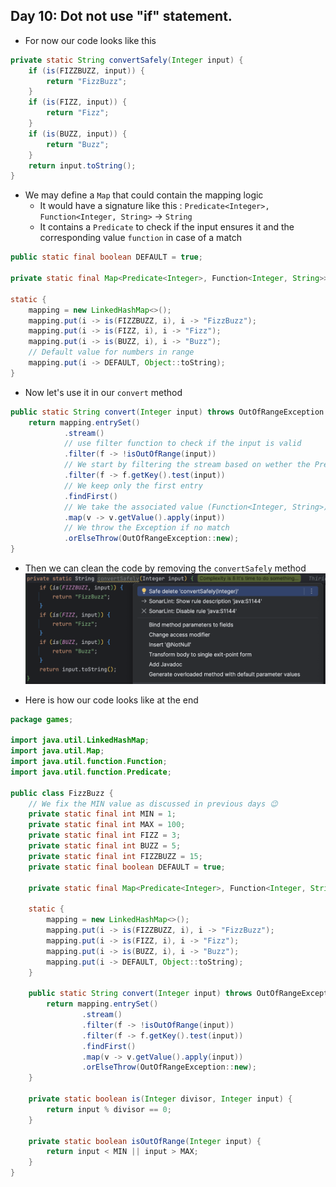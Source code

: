 ## Day 10: Dot not use "if" statement.
- For now our code looks like this
```java
private static String convertSafely(Integer input) {
    if (is(FIZZBUZZ, input)) {
        return "FizzBuzz";
    }
    if (is(FIZZ, input)) {
        return "Fizz";
    }
    if (is(BUZZ, input)) {
        return "Buzz";
    }
    return input.toString();
}
```

- We may define a `Map` that could contain the mapping logic
  - It would have a signature like this : `Predicate<Integer>, Function<Integer, String>` -> `String`
  - It contains a `Predicate` to check if the input ensures it and the corresponding value `function` in case of a match

```java
public static final boolean DEFAULT = true;

private static final Map<Predicate<Integer>, Function<Integer, String>> mapping;

static {
    mapping = new LinkedHashMap<>();
    mapping.put(i -> is(FIZZBUZZ, i), i -> "FizzBuzz");
    mapping.put(i -> is(FIZZ, i), i -> "Fizz");
    mapping.put(i -> is(BUZZ, i), i -> "Buzz");
    // Default value for numbers in range
    mapping.put(i -> DEFAULT, Object::toString);
}
```

- Now let's use it in our `convert` method
```java
public static String convert(Integer input) throws OutOfRangeException {
    return mapping.entrySet()
            .stream()
            // use filter function to check if the input is valid
            .filter(f -> !isOutOfRange(input))
            // We start by filtering the stream based on wether the Predicate is matching the value or not
            .filter(f -> f.getKey().test(input))
            // We keep only the first entry
            .findFirst()
            // We take the associated value (Function<Integer, String>)
            .map(v -> v.getValue().apply(input))
            // We throw the Exception if no match
            .orElseThrow(OutOfRangeException::new);
}
```

- Then we can clean the code by removing the `convertSafely` method
![remove concert safely](img/remove-convert-safely.png)

- Here is how our code looks like at the end

```java
package games;

import java.util.LinkedHashMap;
import java.util.Map;
import java.util.function.Function;
import java.util.function.Predicate;

public class FizzBuzz {
    // We fix the MIN value as discussed in previous days 😉
    private static final int MIN = 1;
    private static final int MAX = 100;
    private static final int FIZZ = 3;
    private static final int BUZZ = 5;
    private static final int FIZZBUZZ = 15;
    private static final boolean DEFAULT = true;

    private static final Map<Predicate<Integer>, Function<Integer, String>> mapping;

    static {
        mapping = new LinkedHashMap<>();
        mapping.put(i -> is(FIZZBUZZ, i), i -> "FizzBuzz");
        mapping.put(i -> is(FIZZ, i), i -> "Fizz");
        mapping.put(i -> is(BUZZ, i), i -> "Buzz");
        mapping.put(i -> DEFAULT, Object::toString);
    }

    public static String convert(Integer input) throws OutOfRangeException {
        return mapping.entrySet()
                .stream()
                .filter(f -> !isOutOfRange(input))
                .filter(f -> f.getKey().test(input))
                .findFirst()
                .map(v -> v.getValue().apply(input))
                .orElseThrow(OutOfRangeException::new);
    }

    private static boolean is(Integer divisor, Integer input) {
        return input % divisor == 0;
    }

    private static boolean isOutOfRange(Integer input) {
        return input < MIN || input > MAX;
    }
}
```